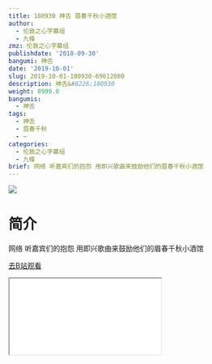 ```yaml
---
title: 180930 神舌 眉春千秋小酒馆
author:
  - 伦敦之心字幕组
  - 九條
zmz: 伦敦之心字幕组
publishdate: '2018-09-30'
bangumi: 神舌
date: '2019-10-01'
slug: 2019-10-01-180930-69612080
description: 神舌&#8226;180930
weight: 8999.0
bangumis:
  - 神舌
tags:
  - 神舌
  - 眉春千秋
  - ~
categories:
  - 伦敦之心字幕组
  - 九條
brief: 网络 听嘉宾们的抱怨 用即兴歌曲来鼓励他们的眉春千秋小酒馆
---
```

![](https://raw.githubusercontent.com/tcgriffith/owaraisite/master/static/tmpimg/f138a690d671f89f887de29d8f05ec9f1d69ee0d.jpg.480.jpg)
# 简介  
网络
听嘉宾们的抱怨 用即兴歌曲来鼓励他们的眉春千秋小酒馆  

[去B站观看](https://www.bilibili.com/video/av69612080/)
<div class ="resp-container"><iframe class="testiframe" src="//player.bilibili.com/player.html?aid=69612080"", scrolling="no", allowfullscreen="true" > </iframe></div> 
